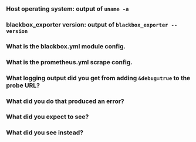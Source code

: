 <!--
	Please note: GitHub issues should only be used for feature requests and
	bug reports. For general discussions, please refer to one of:

	- #prometheus on freenode
	- the Prometheus Users list: https://groups.google.com/forum/#!forum/prometheus-users

	For bug reports, please fill out the below fields and provide as much detail
	as possible about your issue.  For feature requests, you may omit the
	following template.
-->
### Host operating system: output of `uname -a`

### blackbox_exporter version: output of `blackbox_exporter --version`
<!-- If building from source, run `make` first. -->

### What is the blackbox.yml module config.

### What is the prometheus.yml scrape config.

### What logging output did you get from adding `&debug=true` to the probe URL?

### What did you do that produced an error?

### What did you expect to see?

### What did you see instead?
